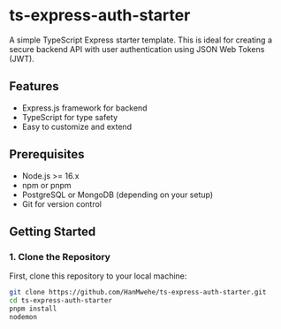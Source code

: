 # ts-express-auth-starter

A simple TypeScript Express starter template. This is ideal for creating a secure backend API with user authentication using JSON Web Tokens (JWT).

## Features
- Express.js framework for backend
- TypeScript for type safety
- Easy to customize and extend

## Prerequisites

- Node.js >= 16.x
- npm or pnpm
- PostgreSQL or MongoDB (depending on your setup)
- Git for version control

## Getting Started

### 1. Clone the Repository

First, clone this repository to your local machine:

```bash
git clone https://github.com/HanMwehe/ts-express-auth-starter.git
cd ts-express-auth-starter
pnpm install
nodemon
